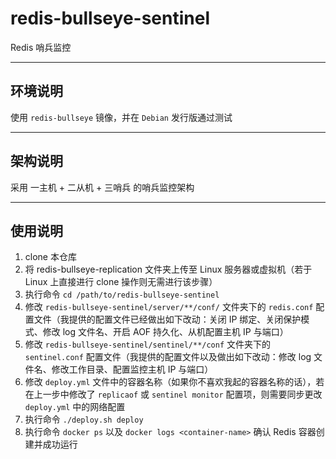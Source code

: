 # redis-bullseye-sentinel

Redis 哨兵监控

------

## 环境说明

使用 `redis-bullseye` 镜像，并在 `Debian` 发行版通过测试

------

## 架构说明

采用 一主机 + 二从机 + 三哨兵 的哨兵监控架构

------

## 使用说明

1. clone 本仓库
2. 将 redis-bullseye-replication 文件夹上传至 Linux 服务器或虚拟机（若于 Linux 上直接进行 clone 操作则无需进行该步骤）
3. 执行命令 `cd /path/to/redis-bullseye-sentinel` 
4. 修改 `redis-bullseye-sentinel/server/**/conf/` 文件夹下的 `redis.conf` 配置文件（我提供的配置文件已经做出如下改动：关闭 IP 绑定、关闭保护模式、修改 log 文件名、开启 AOF 持久化、从机配置主机 IP 与端口）
5. 修改 `redis-bullseye-sentinel/sentinel/**/conf` 文件夹下的 `sentinel.conf` 配置文件（我提供的配置文件以及做出如下改动：修改 log 文件名、修改工作目录、配置监控主机 IP 与端口）
6. 修改 `deploy.yml` 文件中的容器名称（如果你不喜欢我起的容器名称的话），若在上一步中修改了 `replicaof` 或 `sentinel monitor` 配置项，则需要同步更改 `deploy.yml` 中的网络配置
7. 执行命令 `./deploy.sh deploy`
8. 执行命令 `docker ps` 以及 `docker logs <container-name>` 确认 Redis 容器创建并成功运行